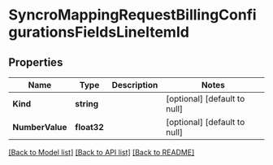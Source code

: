 # SyncroMappingRequestBillingConfigurationsFieldsLineItemId

## Properties
Name | Type | Description | Notes
------------ | ------------- | ------------- | -------------
**Kind** | **string** |  | [optional] [default to null]
**NumberValue** | **float32** |  | [optional] [default to null]

[[Back to Model list]](../README.md#documentation-for-models) [[Back to API list]](../README.md#documentation-for-api-endpoints) [[Back to README]](../README.md)


